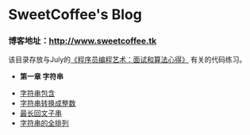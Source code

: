 # SweetCoffee's Blog

### 博客地址：http://www.sweetcoffee.tk

该目录存放与July的[《程序员编程艺术：面试和算法心得》](https://github.com/julycoding/The-Art-Of-Programming-By-July/tree/master/ebook/zh)
有关的代码练习。
* **第一章  字符串**
 - [字符串包含](StringContain.cpp)
 - [字符串转换成整数](StrToInt.cpp)
 - [最长回文子串](LongestPalindromeSubStr.cpp)
 - [字符串的全排列](../../排列组合/ComAndPerm.c)